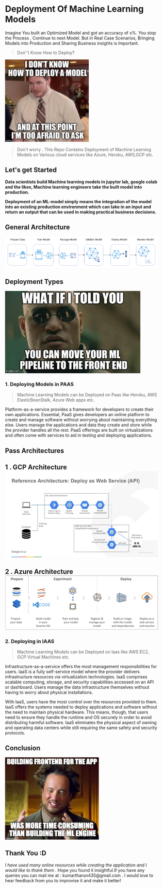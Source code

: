 <h1> Deployment Of Machine Learning Models </h1>

<p>Imagine You built  an Optimized Model and got an accuracy of x%. You stop the Process , Continue to next Model. But in Real Case Scenarios, Bringing Models into Production and Sharing Business insights is Important. </p>

>Don''t Know How to Deploy?

<img src= 'Images/index.jpeg' height=270 > </img>

> Don't worry . This Repo Contains Deployment of Machine Learning Models on Various cloud services like Azure, Heroku, AWS,GCP etc.

<h2> Let's get Started</h2>

<p> <b>Data scientists build Machine learning models in jupyter lab, google colab and the likes, Machine learning engineers take the built model into production.

Deployment of an ML-model simply means the integration of the model into an existing production environment which can take in an input and return an output that can be used in making practical business decisions.
</b></p>

<h2>General  Architecture </h2>


<img src= 'Images/general.png'> </img>



<h2> Deployment  Types </h2>

<img src='Images/meme.jpeg' height=270> </img>

<h3> 1. Deploying Models in PAAS </h2>


> Machine Learning Models can be Deployed on Paas like Heroku, AWS ElasticBeanStalk, Azure Web apps etc.

<p>Platform-as-a-service provides a framework for developers to create their own applications. Essential, PaaS gives developers an online platform to create and manage software without worrying about maintaining everything else. Users manage the applications and data they create and store while the provider handles all the rest. PaaS offerings are built on virtualizations and often come with services to aid in testing and deploying applications.</p>

<h2> Pass Architectures</h2>
<h2 > 1 . GCP  Architecture <img src= 'Images/gcp.jpg'> </img> </h2>

<h2> 2 . Azure Architecture <img src= 'Images/azure.png '> </img> </h2></h2>

<h3> 2. Deploying in IAAS </h2>


>Machine Learning Models can be Deployed on Iaas like AWS EC2, GCP Virtual Machines etc.

<p> Infrastructure-as-a-service offers the most management responsibilities for users. IaaS is a fully self-service model where the provider delivers infrastructure resources via virtualization technologies. IaaS comprises scalable computing, storage, and security capabilities accessed on an API or dashboard. Users manage the data infrastructure themselves without having to worry about physical installations.

With IaaS, users have the most control over the resources provided to them. IaaS offers the systems needed to deploy applications and software without the need to maintain physical hardware. This means, though, that users need to ensure they handle the runtime and OS securely in order to avoid distributing harmful software. IaaS eliminates the physical aspect of owning and operating data centers while still requiring the same safety and security protocols.</p>

<h2> Conclusion </h2>

<img src='Images/conclusion.jpeg' height=270> </img>

<h2> Thank You :D </h2>
<p><i>I have used many online resources while creating the application and I would like to thank them .   </i>Hope you found it insightful.If you have any queries you can mail me at : kumartharun435@gmail.com . I would love to hear feedback from you to improvise it and make it better!  </p>








